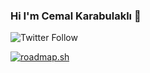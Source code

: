 ### Hi I'm Cemal Karabulaklı 👋

<img alt="Twitter Follow" src="https://img.shields.io/twitter/follow/karabulakli">
 
[![roadmap.sh](https://api.roadmap.sh/v1-badge/wide/64c02841fcdcf9c5d50b3242?variant=light&roadmaps=flutter)](https://roadmap.sh)
